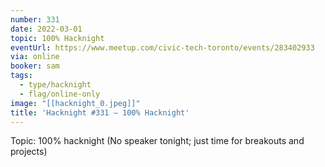```yaml
---
number: 331
date: 2022-03-01
topic: 100% Hacknight
eventUrl: https://www.meetup.com/civic-tech-toronto/events/283402933
via: online
booker: sam
tags:
  - type/hacknight
  - flag/online-only
image: "[[hacknight_0.jpeg]]"
title: 'Hacknight #331 – 100% Hacknight'
---
```


Topic:
100% hacknight
(No speaker tonight; just time for breakouts and projects)
